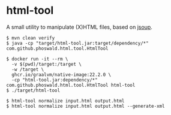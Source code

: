 # html-tool

A small utility to manipulate (X)HTML files, based on [jsoup](https://jsoup.org/).

~~~
$ mvn clean verify
$ java -cp "target/html-tool.jar:target/dependency/*" com.github.phoswald.html.tool.HtmlTool

$ docker run -it --rm \
  -v $(pwd)/target:/target \
  -w /target \
  ghcr.io/graalvm/native-image:22.2.0 \
  -cp "html-tool.jar:dependency/*" com.github.phoswald.html.tool.HtmlTool html-tool
$ ./target/html-tool

$ html-tool normalize input.html output.html
$ html-tool normalize input.html output.html --generate-xml
~~~
